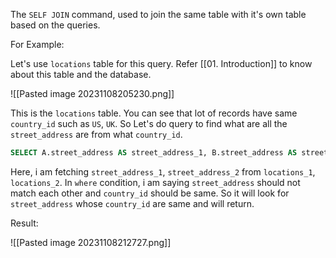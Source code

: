 The `SELF JOIN` command, used to join the same table with it's own table based on the queries. 

For Example:

Let's use `locations` table for this query. Refer [[01. Introduction]] to know about this table and the database.

![[Pasted image 20231108205230.png]]

This is the `locations` table. You can see that lot of records have same `country_id` such as `US`, `UK`. So Let's do query to find what are all the `street_address` are from what `country_id`.

``` SQL
SELECT A.street_address AS street_address_1, B.street_address AS street_address_2, A.country_id FROM locations A, locations B WHERE A.street_address <> B.street_address AND A.country_id = B.country_id;
```

Here, i am fetching `street_address_1`, `street_address_2` from `locations_1`, `locations_2`. In `where` condition, i am saying `street_address` should not match each other and `country_id` should be same. So it will look for `street_address` whose `country_id` are same and will return.

Result:

![[Pasted image 20231108212727.png]]


